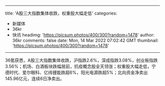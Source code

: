
---
title: 'A股三大指数集体收跌，权重股大幅走低'
categories: 
 - 新媒体
 - 36kr
 - 快讯
headimg: 'https://picsum.photos/400/300?random=1478'
author: 36kr
comments: false
date: Mon, 14 Mar 2022 07:02:42 GMT
thumbnail: 'https://picsum.photos/400/300?random=1478'
---

<div>   
36氪获悉，A股三大指数集体收跌，沪指跌2.6%，深成指跌3.08%，创业板指跌3.56%；机场、白酒板块跌幅居前，抗疫概念股全天领涨；权重股大幅走低，宁德时代、爱尔眼科、亿纬锂能跌超6%，阳光电源跌超5%；北向资金净卖出145.96亿元，连续6日净卖出。  
</div>
            